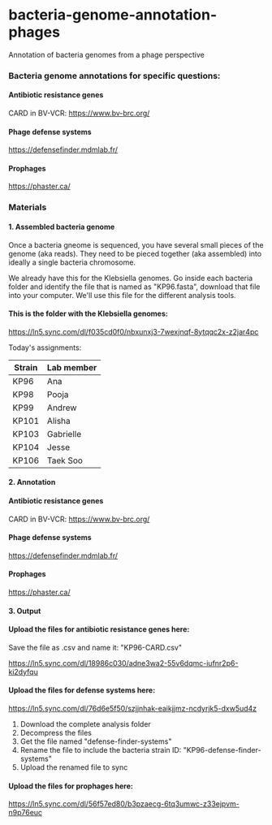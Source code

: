 # bacteria-genome-annotation-phages
Annotation of bacteria genomes from a phage perspective

### Bacteria genome annotations for specific questions:

#### Antibiotic resistance genes

CARD in BV-VCR: https://www.bv-brc.org/

#### Phage defense systems

https://defensefinder.mdmlab.fr/

#### Prophages

https://phaster.ca/


### Materials

#### 1. Assembled bacteria genome

Once a bacteria gneome is sequenced, you have several small pieces of the genome (aka reads). They need to be pieced together (aka assembled) into ideally a single bacteria chromosome.

We already have this for the Klebsiella genomes. Go inside each bacteria folder and identify the file that is named as "KP96.fasta", download that file into your computer. We'll use this file for the different analysis tools. 

#### This is the folder with the Klebsiella genomes: 

https://ln5.sync.com/dl/f035cd0f0/nbxunxj3-7wexjnqf-8ytqqc2x-z2jar4pc

Today's assignments:

| Strain      | Lab member |
| ----------- | ----------- |
| KP96      | Ana       |
| KP98      | Pooja       |
| KP99      | Andrew       |
| KP101      | Alisha       |
| KP103      | Gabrielle       |
| KP104      | Jesse       |
| KP106      |   Taek Soo     |    


#### 2. Annotation

#### Antibiotic resistance genes

CARD in BV-VCR: https://www.bv-brc.org/

#### Phage defense systems

https://defensefinder.mdmlab.fr/

#### Prophages

https://phaster.ca/


#### 3. Output

#### Upload the files for antibiotic resistance genes here:

Save the file as .csv and name it: "KP96-CARD.csv"

https://ln5.sync.com/dl/18986c030/adne3wa2-55v6dqmc-iufnr2p6-ki2dyfqu

#### Upload the files for defense systems here:

https://ln5.sync.com/dl/76d6e5f50/szjjnhak-eaikjjmz-ncdyrjk5-dxw5ud4z

1. Download the complete analysis folder
2. Decompress the files
3. Get the file named "defense-finder-systems"
4. Rename the file to include the bacteria strain ID: "KP96-defense-finder-systems"
5. Upload the renamed file to sync

#### Upload the files for prophages here: 

https://ln5.sync.com/dl/56f57ed80/b3pzaecg-6tq3umwc-z33ejpvm-n9p76euc







